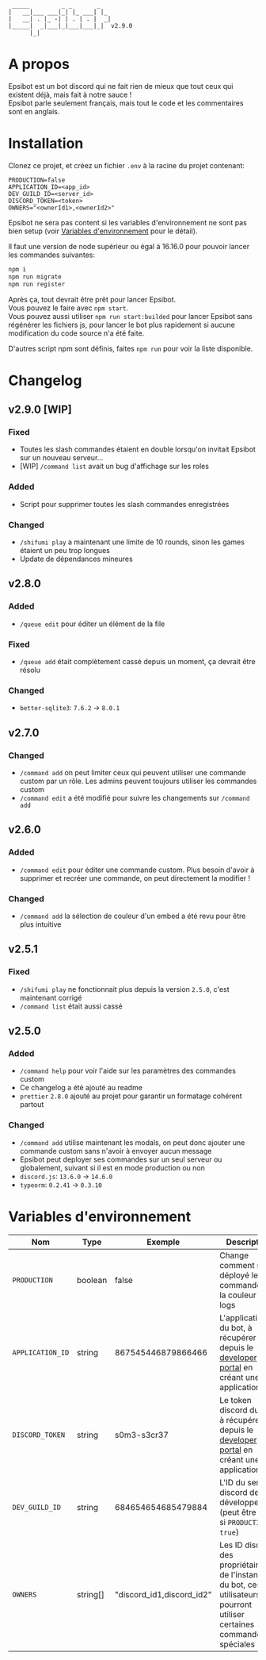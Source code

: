 ```
 _____         _ _       _
|   __|___ ___|_| |_ ___| |_
|   __| . |_ -| | . | . |  _|
|_____|  _|___|_|___|___|_|  v2.9.0
      |_|
```

# A propos

Epsibot est un bot discord qui ne fait rien de mieux que tout ceux qui existent déjà, mais fait à notre sauce !<br>
Epsibot parle seulement français, mais tout le code et les commentaires sont en anglais.

# Installation

Clonez ce projet, et créez un fichier `.env` à la racine du projet contenant:

```env
PRODUCTION=false
APPLICATION_ID=<app_id>
DEV_GUILD_ID=<server_id>
DISCORD_TOKEN=<token>
OWNERS="<ownerId1>,<ownerId2>"
```

Epsibot ne sera pas content si les variables d'environnement ne sont pas bien setup (voir [Variables d'environnement](#variables-denvironnement) pour le détail).

Il faut une version de node supérieur ou égal à 16.16.0 pour pouvoir lancer les commandes suivantes:

```sh
npm i
npm run migrate
npm run register
```

Après ça, tout devrait être prêt pour lancer Epsibot.<br>
Vous pouvez le faire avec `npm start`.<br>
Vous pouvez aussi utiliser `npm run start:builded` pour lancer Epsibot sans régénérer les fichiers js, pour lancer le bot plus rapidement si aucune modification du code source n'a été faite.

D'autres script npm sont définis, faites `npm run` pour voir la liste disponible.

# Changelog

## v2.9.0 [WIP]

### Fixed

-   Toutes les slash commandes étaient en double lorsqu'on invitait Epsibot sur un nouveau serveur...
-   [WIP] `/command list` avait un bug d'affichage sur les roles

### Added

-   Script pour supprimer toutes les slash commandes enregistrées

### Changed

-   `/shifumi play` a maintenant une limite de 10 rounds, sinon les games étaient un peu trop longues
-   Update de dépendances mineures

## v2.8.0

### Added

-   `/queue edit` pour éditer un élément de la file

### Fixed

-   `/queue add` était complètement cassé depuis un moment, ça devrait être résolu

### Changed

-   `better-sqlite3`: `7.6.2` -> `8.0.1`

## v2.7.0

### Changed

-   `/command add` on peut limiter ceux qui peuvent utiliser une commande custom par un rôle. Les admins peuvent toujours utiliser les commandes custom
-   `/command edit` a été modifié pour suivre les changements sur `/command add`

## v2.6.0

### Added

-   `/command edit` pour éditer une commande custom. Plus besoin d'avoir à supprimer et recréer une commande, on peut directement la modifier !

### Changed

-   `/command add` la sélection de couleur d'un embed a été revu pour être plus intuitive

## v2.5.1

### Fixed

-   `/shifumi play` ne fonctionnait plus depuis la version `2.5.0`, c'est maintenant corrigé
-   `/command list` était aussi cassé

## v2.5.0

### Added

-   `/command help` pour voir l'aide sur les paramètres des commandes custom
-   Ce changelog a été ajouté au readme
-   `prettier` `2.8.0` ajouté au projet pour garantir un formatage cohérent partout

### Changed

-   `/command add` utilise maintenant les modals, on peut donc ajouter une commande custom sans n'avoir à envoyer aucun message
-   Epsibot peut deployer ses commandes sur un seul serveur ou globalement, suivant si il est en mode production ou non
-   `discord.js`: `13.6.0` -> `14.6.0`
-   `typeorm`: `0.2.41` -> `0.3.10`

# Variables d'environnement

| Nom              | Type     | Exemple                   | Description                                                                                                                              |
| ---------------- | -------- | ------------------------- | ---------------------------------------------------------------------------------------------------------------------------------------- |
| `PRODUCTION`     | boolean  | false                     | Change comment sont déployé les commandes et la couleur des logs                                                                         |
| `APPLICATION_ID` | string   | 867545446879866466        | L'application ID du bot, à récupérer depuis le [developer portal](https://discord.com/developers/applications) en créant une application |
| `DISCORD_TOKEN`  | string   | s0m3-s3cr37               | Le token discord du bot, à récupérer depuis le [developer portal](https://discord.com/developers/applications) en créant une application |
| `DEV_GUILD_ID`   | string   | 684654654685479884        | L'ID du serveur discord de développement (peut être vide si `PRODUCTION = true`)                                                         |
| `OWNERS`         | string[] | "discord_id1,discord_id2" | Les ID discord des propriétaires de l'instance du bot, ces utilisateurs pourront utiliser certaines commandes spéciales                  |
